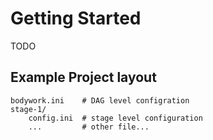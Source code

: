 # Getting Started

TODO

## Example Project layout

    bodywork.ini    # DAG level configration
    stage-1/
        config.ini  # stage level configuration
        ...         # other file...
